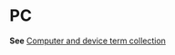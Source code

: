 # PC

**See** [Computer and device term collection](/style-guide/a-z-word-list-term-collections/term-collections/computer-device-terms)

